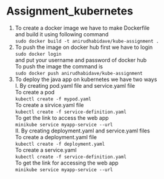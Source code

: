 # Assignment_kubernetes
1. To create a docker image we have to make Dockerfile <br>
   and build it using following command<br>
   ```sudo docker build -t anirudhabidave/kube-assignment .```<br>
2. To push the image on docker hub first we have to login <br>
   ```sudo docker login```<br>
   and put your username and password of docker hub<br>
   To push the image the command is<br>
   ```sudo docker push anirudhabidave/kube-assignment```<br>
3. To deploy the java app on kubernetes we have two ways<br>
    I. By creating pod.yaml file and service.yaml file<br>
       To create a pod <br>
       ```kubectl create -f mypod.yaml```<br>
       To create a sirvice.yaml file <br>
       ```kubectl create -f service-definition.yaml```<br>
       To get the link to access the web app<br>
       ```minikube service myapp-service --url```<br>
   II. By creating deployment.yaml and service.yaml files<br>
       To create a deployment.yaml file<br>
       ```kubectl create -f deployment.yaml```<br>
       To create a service.yaml<br>
       ```kubectl create -f service-definition.yaml```<br>
       To get the link for accessing the web app <br>
       ```minikube service myapp-service --url```<br>
